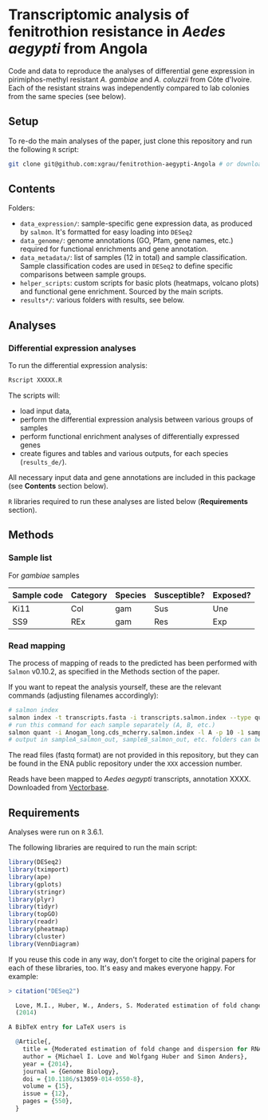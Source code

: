 # Transcriptomic analysis of fenitrothion resistance in *Aedes aegypti* from Angola 

Code and data to reproduce the analyses of differential gene expression in pirimiphos-methyl resistant *A. gambiae* and *A. coluzzii* from Côte d'Ivoire. Each of the resistant strains was independently compared to lab colonies from the same species (see below).

## Setup

To re-do the main analyses of the paper, just clone this repository and run the following `R` script:

```bash
git clone git@github.com:xgrau/fenitrothion-aegypti-Angola # or download it
```

## Contents

Folders:

* `data_expression/`: sample-specific gene expression data, as produced by `salmon`. It's formatted for easy loading into `DESeq2`
* `data_genome/`: genome annotations (GO, Pfam, gene names, etc.) required for functional enrichments and gene annotation.
* `data_metadata/`: list of samples (12 in total) and sample classification. Sample classification codes are used in `DESeq2` to define specific comparisons between sample groups.
* `helper_scripts`: custom scripts for basic plots (heatmaps, volcano plots) and functional gene enrichment. Sourced by the main scripts.
* `results*/`: various folders with results, see below.

## Analyses

### Differential expression analyses

To run the differential expression analysis:

```bash
Rscript XXXXX.R
```

The scripts will:

* load input data,
* perform the differential expression analysis between various groups of samples
* perform functional enrichment analyses of differentially expressed genes
* create figures and tables and various outputs, for each species (`results_de/`).

All necessary input data and gene annotations are included in this package (see **Contents** section below).

`R` libraries required to run these analyses are listed below (**Requirements** section).

## Methods

### Sample list

For *gambiae* samples

| Sample code | Category | Species | Susceptible? | Exposed? |
|----- | -- | -- | -- | -- |
| Ki11 | Col | gam | Sus | Une |
| SS9 | REx | gam | Res | Exp |

### Read mapping

The process of mapping of reads to the predicted has been performed with `Salmon` v0.10.2, as specified in the Methods section of the paper.

If you want to repeat the analysis yourself, these are the relevant commands (adjusting filenames accordingly):

```bash
# salmon index
salmon index -t transcripts.fasta -i transcripts.salmon.index --type quasi -k 31 1> log_index.log 2> &1
# run this command for each sample separately (A, B, etc.)
salmon quant -i Anogam_long.cds_mcherry.salmon.index -l A -p 10 -1 sampleA_1.fastq.gz -2 sampleA_2.fastq.gz -o sampleA_salmon_out 1> log_quant.log 2> &1
# output in sampleA_salmon_out, sampleB_salmon_out, etc. folders can be loaded to DESeq2 using the main script
```

The read files (fastq format) are not provided in this repository, but they can be found in the ENA public repository under the `XXX` accession number.

Reads have been mapped to *Aedes aegypti* transcripts, annotation XXXX. Downloaded from  [Vectorbase](https://www.vectorbase.org/downloads).

## Requirements

Analyses were run on `R` 3.6.1.

The following libraries are required to run the main script:

```R
library(DESeq2)
library(tximport)
library(ape)
library(gplots)
library(stringr)
library(plyr)
library(tidyr)
library(topGO)
library(readr)
library(pheatmap)
library(cluster)
library(VennDiagram)
```

If you reuse this code in any way, don't forget to cite the original papers for each of these libraries, too. It's easy and makes everyone happy. For example:

```R
> citation("DESeq2")

  Love, M.I., Huber, W., Anders, S. Moderated estimation of fold change and dispersion for RNA-seq data with DESeq2 Genome Biology 15(12):550
  (2014)

A BibTeX entry for LaTeX users is

  @Article{,
    title = {Moderated estimation of fold change and dispersion for RNA-seq data with DESeq2},
    author = {Michael I. Love and Wolfgang Huber and Simon Anders},
    year = {2014},
    journal = {Genome Biology},
    doi = {10.1186/s13059-014-0550-8},
    volume = {15},
    issue = {12},
    pages = {550},
  }
```
